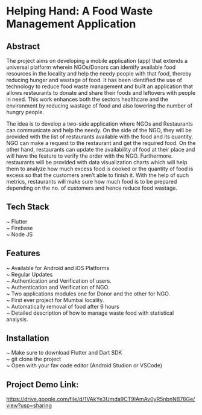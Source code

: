 # Helping Hand: A Food Waste Management Application

## Abstract

The project aims on developing a mobile application (app) that extends a universal platform wherein NGOs/Donors can identify available food resources in the locality and help the needy people with that food, thereby reducing hunger and wastage of food. It has been identified the use of technology to reduce food waste management and built an application that allows restaurants to donate and share their foods and leftovers with people in need. This work enhances both the sectors healthcare and the environment by reducing wastage of food and also lowering the number of hungry people.

The idea is to develop a two-side application where NGOs and Restaurants can communicate and help the needy. On the side of the NGO, they will be provided with the list of restaurants available with the food and its quantity. NGO can make a request to the restaurant and get the required food. On the other hand, restaurants can update the availability of food at their place and will have the feature to verify the order with the NGO. Furthermore. restaurants will be provided with data visualization charts which will help them to analyze how much excess food is cooked or the quantity of food is excess so that the customers aren’t able to finish it. With the help of such metrics, restaurants will make sure how much food is to be prepared depending on the no. of customers and hence reduce food wastage.

## Tech Stack

~ Flutter <br />
~ Firebase <br />
~ Node JS <br />

## Features

~ Available for Android and iOS Platforms <br />
~ Regular Updates <br />
~ Authentication and Verification of users.<br />
~ Authentication and Verification of NGO.<br />
~ Two applications modules one for Donor and the other for NGO.<br />
~ First ever project for Mumbai locality.<br />
~ Automatically removal of food after 6 hours<br />
~ Detailed description of how to manage waste food with statistical analysis.<br />

## Installation

~ Make sure to download Flutter and Dart SDK <br />
~ git clone the project<br />
~ Open with your fav code editor (Android Studion or VSCode)

## Project Demo Link: 
https://drive.google.com/file/d/1VAkYe3Umda9CT9IAmAv0yR5nbnNB76Ge/view?usp=sharing
